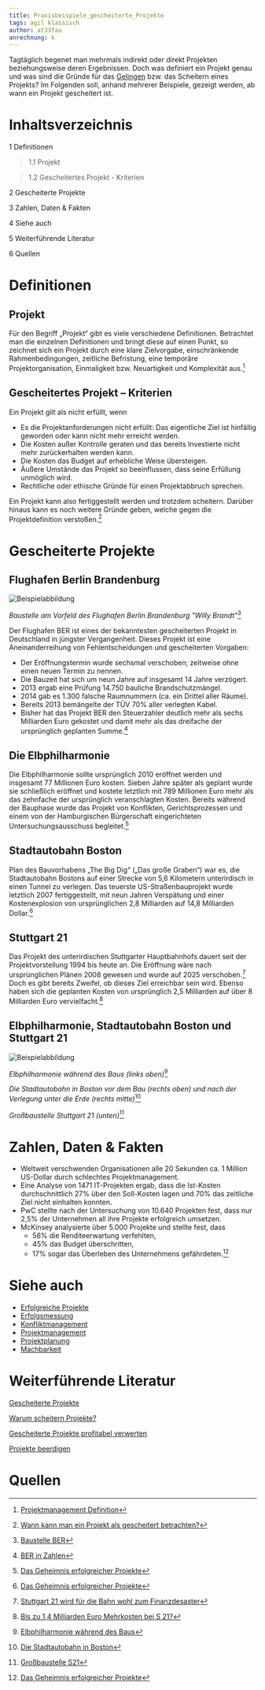 ```yaml
---
title: Praxisbeispiele_gescheiterte_Projekte
tags: agil klassisch
author: at33fau
anrechnung: k 
---
```


Tagtäglich begenet man mehrmals indirekt oder direkt Projekten beziehungsweise deren Ergebnissen. Doch was definiert ein Projekt genau und was sind die Gründe für das [Gelingen](Praxisbeispiele_erfolgreiche_Projekte.md) bzw. das Scheitern eines Projekts? Im Folgenden soll, anhand mehrerer Beispiele, gezeigt werden, ab wann ein Projekt gescheitert ist. 

# Inhaltsverzeichnis
1 Definitionen

  >1.1 Projekt 
  
  >1.2 Gescheitertes Projekt - Kriterien
  
2 Gescheiterte Projekte

3 Zahlen, Daten & Fakten

4 Siehe auch
  
5 Weiterführende Literatur

6 Quellen


# Definitionen

## Projekt

Für den Begriff „Projekt“ gibt es viele verschiedene Definitionen. Betrachtet man die einzelnen Definitionen und bringt diese auf einen Punkt, so zeichnet sich ein Projekt durch eine klare Zielvorgabe, einschränkende Rahmenbedingungen, zeitliche Befristung, eine temporäre Projektorganisation, Einmaligkeit bzw. Neuartigkeit und Komplexität aus.[^1] 

## Gescheitertes Projekt – Kriterien 

Ein Projekt gilt als nicht erfüllt, wenn
* Es die Projektanforderungen nicht erfüllt: Das eigentliche Ziel ist hinfällig geworden oder kann nicht mehr erreicht werden.
* Die Kosten außer Kontrolle geraten und das bereits Investierte nicht mehr zurückerhalten werden kann.
* Die Kosten das Budget auf erhebliche Weise übersteigen.
* Äußere Umstände das Projekt so beeinflussen, dass seine Erfüllung unmöglich wird.
* Rechtliche oder ethische Gründe für einen Projektabbruch sprechen.

Ein Projekt kann also fertiggestellt werden und trotzdem scheitern. Darüber hinaus kann es noch weitere Gründe geben, welche gegen die Projektdefinition verstoßen.[^2] 

# Gescheiterte Projekte

## Flughafen Berlin Brandenburg

![Beispielabbildung](Praxisbeispiele_gescheiterte_Projetke/BaustelleBER.jpg)

*Baustelle am Vorfeld des Flughafen Berlin Brandenburg "Willy Brandt"*[^3]

Der Flughafen BER ist eines der bekanntesten gescheiterten Projekt in Deutschland in jüngster Vergangenheit. Dieses Projekt ist eine Aneinanderreihung von Fehlentscheidungen und gescheiterten Vorgaben:

* Der Eröffnungstermin wurde sechsmal verschoben; zeitweise ohne einen neuen Termin zu nennen.
* Die Bauzeit hat sich um neun Jahre auf insgesamt 14 Jahre verzögert.
* 2013 ergab eine Prüfung 14.750 bauliche Brandschutzmängel.
* 2014 gab es 1.300 falsche Raumnummern (ca. ein Drittel aller Räume).
* Bereits 2013 bemängelte der TÜV 70% aller verlegten Kabel.
* Bisher hat das Projekt BER den Steuerzahler deutlich mehr als sechs Milliarden Euro gekostet und damit mehr als das dreifache der ursprünglich geplanten Summe.[^4]

## Die Elbphilharmonie

Die Elbphilharmonie sollte ursprünglich 2010 eröffnet werden und insgesamt 77 Millionen Euro kosten. Sieben Jahre später als geplant wurde sie schließlich eröffnet und kostete letztlich mit 789 Millionen Euro mehr als das zehnfache der ursprünglich veranschlagten Kosten. Bereits während der Bauphase wurde das Projekt von Konflikten, Gerichtsprozessen und einem von der Hamburgischen Bürgerschaft eingerichteten Untersuchungsausschuss begleitet.[^5]

## Stadtautobahn Boston 

Plan des Bauvorhabens „The Big Dig“ („Das große Graben“) war es, die Stadtautobahn Bostons auf einer Strecke von 5,6 Kilometern unterirdisch in einen Tunnel zu verlegen. Das teuerste US-Straßenbauprojekt wurde letztlich 2007 fertiggestellt, mit neun Jahren Verspätung und einer Kostenexplosion von ursprünglichen 2,8 Milliarden auf 14,8 Milliarden Dollar.[^5] 

## Stuttgart 21

Das Projekt des unterirdischen Stuttgarter Hauptbahnhofs dauert seit der Projektvorstellung 1994 bis heute an. Die Eröffnung wäre nach ursprünglichen Plänen 2008 gewesen und wurde auf 2025 verschoben.[^6] Doch es gibt bereits Zweifel, ob dieses Ziel erreichbar sein wird. Ebenso haben sich die geplanten Kosten von ursprünglich 2,5 Milliarden auf über 8 Milliarden Euro vervielfacht.[^7]

## Elbphilharmonie, Stadtautobahn Boston und Stuttgart 21 

![Beispielabbildung](Praxisbeispiele_gescheiterte_Projetke/HamburgBostonStuttgart.jpg)

*Elbphilharmonie während des Baus (links oben)*[^8]

*Die Stadtautobahn in Boston vor dem Bau (rechts oben) und nach der Verlegung unter die Erde (rechts mitte)*[^9]

*Großbaustelle Stuttgart 21 (unten)*[^10] 



# Zahlen, Daten & Fakten

* Weltweit verschwenden Organisationen alle 20 Sekunden ca. 1 Million US-Dollar durch schlechtes Projektmanagement. 
* Eine Analyse von 1471 IT-Projekten ergab, dass die Ist-Kosten durchschnittlich 27% über den Soll-Kosten lagen und 70% das zeitliche Ziel nicht einhalten konnten.
* PwC stellte nach der Untersuchung von 10.640 Projekten fest, dass nur 2,5% der Unternehmen all ihre Projekte erfolgreich umsetzen. 
* McKinsey analysierte über 5.000 Projekte und stellte fest, dass
  - 56% die Renditeerwartung verfehlten,
  - 45% das Budget überschritten,
  - 17% sogar das Überleben des Unternehmens gefährdeten.[^5]



# Siehe auch

   - [Erfolgreiche Projekte](Praxisbeispiele_erfolgreiche_Projekte.md)
   - [Erfolgsmessung](Erfolgsmessung.md)
   - [Konfliktmanagement](Konfliktmanagement.md)
   - [Projektmanagement](Projektmanagement.md)
   - [Projektplanung](Projektplanung.md)
   - [Machbarkeit](Machbarkeit.md)

# Weiterführende Literatur

[Gescheiterte Projekte](http://projekt-manager.eu/gescheiterte-projekte.html)

[Warum scheitern Projekte?](https://www.meetyourmaster.de/de/blog/warum-scheitern-projekte)

[Gescheiterte Projekte profitabel verwerten](https://www.manager-magazin.de/harvard/innovation/gescheiterte-projekte-profitabel-verwerten-a-09b01706-0002-0001-0000-000052601710)

[Projekte beerdigen](https://www.handelsblatt.com/unternehmen/management/management-ein-guter-vorsatz-fuer-2019-projekte-beerdigen/23799132.html)


# Quellen

[^1]: [Projektmanagement Definition](https://projekte-leicht-gemacht.de/blog/projektmanagement/definition-projekt/)
[^2]: [Wann kann man ein Projekt als gescheitert betrachten?](https://www.iapm.net/de/blog/wann-ist-ein-projekt-gescheitert/)
[^3]: [Baustelle BER](https://aerotelegraph.imgix.net/production/uploads/2020/07/BER_Berlin_Overnight_Parkplaetze_Vorfeld_Bauarbeiten_Baustelle-6-scaled.jpg?auto=compress%2Cenhance%2Cformat&ch=Save-Data&dpr=1&fit=max&w=1100&s=37ba1576bacd6ba0a07f91c2a0dfbe89)
[^4]: [BER in Zahlen](https://www.tagesschau.de/inland/ber-in-zahlen-101.html)
[^5]: [Das Geheimnis erfolgreicher Projekte](https://www.manager-magazin.de/harvard/management/das-geheimnis-erfolgreicher-projekte-a-00000000-0002-0001-0000-000159313152)
[^6]: [Stuttgart 21 wird für die Bahn wohl zum Finanzdesaster](https://www.handelsblatt.com/unternehmen/handel-konsumgueter/bahnhofsprojekt-stuttgart-21-wird-fuer-die-bahn-wohl-zum-finanzdesaster/24680390.html)
[^7]: [Bis zu 1,4 Milliarden Euro Mehrkosten bei S 21?](https://www.kontextwochenzeitung.de/wirtschaft/506/bis-zu-14-milliarden-euro-mehrkosten-bei-s-21-7177.html)
[^8]: [Elbphilharmonie während des Baus](https://momentum-magazin.de/de/files/2013/01/Elbphilharmonie.jpg)
[^9]: [Die Stadtautobahn in Boston](https://d279m997dpfwgl.cloudfront.net/wp/2012/07/0711_bigdig.jpg)
[^10]: [Großbaustelle S21](https://www.augsburger-allgemeine.de/img/politik/crop56629471/9729426066-cv16_9-w940-owebp/Copy-20of-20dpa-5FA07E0040234861?t=.jpg)
